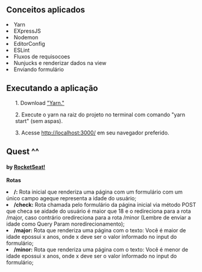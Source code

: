 <h2>Conceitos aplicados</h2>
<li>Yarn</li>
<li>EXpressJS</li>
<li>Nodemon</li>
<li>EditorConfig</li>
<li>ESLint</li>
<li>Fluxos de requisocoes</li>
<li>Nunjucks e renderizar dados na view</li>
<li>Enviando formulário</li>

<h2> Executando a aplicação</h2>
<ul>1. Download <a href="https://yarnpkg.com/en/" target="_blank" >"Yarn."</a></ul>
<ul>2. Execute o yarn na raiz do projeto no terminal com comando "yarn start" (sem aspas).</ul>
<ul>3. Acesse <a href="http://localhost:3000/" target="_blank" >http://localhost:3000/</a> em seu navegador preferido.</ul>

<h2> Quest ^^</h2>
<h4>by <a href="https://station.rocketseat.com.br" target="_blank" >RocketSeat!</a></h4>

<b>Rotas</b> 
<li><b>/:</b> Rota inicial que renderiza uma página com um formulário com um único campo ageque representa a idade do usuário;
<li><b>/check:</b> Rota chamada pelo formulário da página inicial via método POST que checa se aidade do usuário é maior que 18 e o redireciona para a rota /major, caso contrário oredireciona para a rota /minor (Lembre de enviar a idade como Query Param noredirecionamento);
<li><b>/major:</b> Rota que renderiza uma página com o texto: Você é maior de idade epossui x anos, onde x deve ser o valor informado no input do formulário;
<li><b>/minor:</b> Rota que renderiza uma página com o texto: Você é menor de idade epossui x anos, onde x deve ser o valor informado no input do formulário;
</li>

